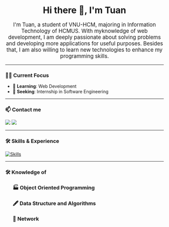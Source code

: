 <h1 align="center">Hi there 👋, I'm Tuan</h1>

<p align="center" style="font-size: larger;">
  I'm Tuan, a student of VNU-HCM, majoring in Information Technology of HCMUS. With myknowledge of web development, I am deeply passionate about solving problems and developing more applications for useful purposes. Besides that, I am also willing to learn new technologies to enhance my programming skills.
</p>

---

### 👨‍💻 Current Focus

- 🌱 **Learning**: Web Development
- 🏢 **Seeking**: Internship in Software Engineering

---
### 📫 Contact me 
<div>
                    <a style="text-decoration: none !important; " href="https://www.linkedin.com/in/tuan-truong-anh">
                        <img src="https://img.shields.io/badge/LinkedIn-0077B5?style=for-the-badge&logo=linkedin&logoColor=white" />
                    </a>
                    <a style="text-decoration: none !important" href="https://www.facebook.com/TuanTruong.03/">
                        <img src="https://img.shields.io/badge/Facebook-1877F2?style=for-the-badge&logo=facebook&logoColor=white" />
                    </a>
                </div>
</div>

---

### 🛠 Skills & Experience
<p>
    <a href="https://skillicons.dev">
        <img src="https://skillicons.dev/icons?i=js,java,html,css,spring,react,express,mysql,git" alt="Skills" />
    </a>
</p>

---

### 🛠 Knowledge of

<ul style="list-style: none;">
    <li>
        <h3>🏭 Object Oriented Programming</h3>
    </li>
    <li>
        <h3>🖋️ Data Structure and Algorithms</h3>
    </li>
     <li>
        <h3>🛜 Network</h3>
    </li>
</ul>



